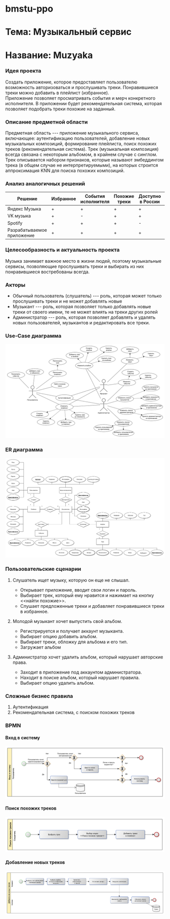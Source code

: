 # bmstu-ppo

# Тема: Музыкальный сервис

# Название: Muzyaka

### Идея проекта
Создать приложение, которое предоставляет пользователю возможность авторизоваться и прослушивать треки.
Понравившиеся треки можно добавить в плейлист (избранное).  
Приложение позволяет просматривать события и мерч конкретного исполнителя. В приложении будет рекомендательная система, которая позволяет подобрать треки похожие на заданный.

### Описание предметной области
Предметная область --- приложение музыкального сервиса, включающее: аутентификацию пользователей, добавление новых музыкальных композиций, формирование плейлиста, поиск похожих треков (рекомендательная система). Трек (музыкальная композиция) всегда связана с некоторым альбомом, в крайнем случае с синглом. Трек описывается набором признаков, которые называют эмбеддингом трека (в общем случае не интерпретируемыми), на которых строится аппроксимация KNN для поиска похожих композиций.


### Анализ аналогичных решений

| Решение  | Избранное | События исполнителя | Похожие треки | Доступно в России | Мерч |
|----------|----------|----------| -- | - | - |
| Яндекс Музыка    | +   | + | + | + | - |
| VK музыка    | +   | -   | + | + | - |
| Spotify    | +   | + | + | - | + |
| Разрабатываемое приложение | + | + | + | + | + |


### Целесообразность и актуальность проекта
Музыка занимает важное место в жизни людей, поэтому музыкальные сервисы, позволяющие прослушивать треки и выбирать из них понравившиеся востребованы всегда.

### Акторы
- Обычный пользователь (слушатель) --- роль, которая может только прослушивать треки и не может добавлять новые
- Музыкант --- роль, которая позволяет только добавлять новые треки от своего имени, те не может влиять на треки других ролей
- Администратор --- роль, которая позволяет добавлять и удалять новых пользователей, музыкантов и редактировать все треки.

### Use-Case диаграмма
![usecase](./docs/usecase.png)

### ER диаграмма
![er](./docs/er.png)

### Пользовательские сценарии

1) Слушатель ищет музыку, которую он еще не слышал.
    
    * Открывает приложение, вводит свои логин и пароль.
    * Выбирает трек, который ему нравится и нажимает на кнопку <<найти похожие>>.
    * Слушает предложенные треки и добавляет понравившиеся треки в избранное.

2) Молодой музыкант хочет выпустить свой альбом.

    * Регистрируется и получает аккаунт музыканта.
    * Выбирает опцию добавить альбом.
    * Выбирает треки, обложку для альбома и его тип.
    * Загружает альбом

3) Администратор хочет удалить альбом, который нарушает авторские права.

    * Заходит в приложение под аккаунтом администратора.
    * Находит в поиске альбом, который нарушает правила.
    * Выбирает опцию удалить альбом.


### Сложные бизнес правила
1) Аутентификация
2) Рекомендательная система, с поиском похожих треков

### BPMN

#### Вход в систему
![auth](./docs/auth_bpmn.png)

#### Поиск похожих треков
![same](./docs/same_bpmn.png)

#### Добавление новых треков
![add](./docs/add_bpmn.png)
